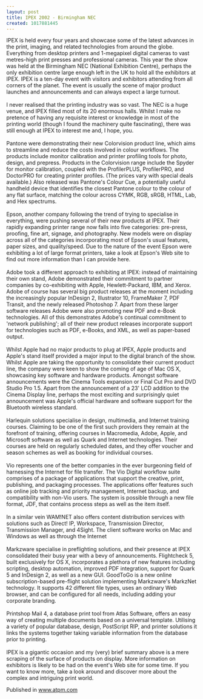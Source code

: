 ```yaml
---
layout: post
title: IPEX 2002 - Birmingham NEC
created: 1017881445
---
```

<p>IPEX is held every four years and showcase some of the latest advances in the print, imaging, and related technologies from around the globe. Everything from desktop printers and 1-megapixel digital cameras to vast metres-high print presses and professional cameras. This year the show was held at the Birmingham NEC (National Exhibition Centre), perhaps the only exhibition centre large enough left in the UK to hold all the exhibitors at IPEX. IPEX is a ten-day event with visitors and exhibitors attending from all corners of the planet. The event is usually the scene of major product launches and announcements and can always expect a large turnout.<br /><br />I never realised that the printing industry was so vast. The NEC is a huge venue, and IPEX filled most of its 20 enormous halls. Whilst I make no pretence of having any requisite interest or knowledge in most of the printing world (though I found the machinery quite fascinating), there was still enough at IPEX to interest me and, I hope, you.<br /><br />Pantone were demonstrating their new Colorvision product line, which aims to streamline and reduce the costs involved in colour workflows. The products include monitor calibration and printer profiling tools for photo, design, and prepress. Products in the Colorvision range include the Spyder for monitor calibration, coupled with the ProfilerPLUS, ProfilerPRO, and DoctorPRO for creating printer profiles. (The prices vary with special deals available.) Also released was Pantone&#39;s Colour Cue, a potentially useful handheld device that identifies the closest Pantone colour to the colour of any flat surface, matching the colour across CYMK, RGB, sRGB, HTML, Lab, and Hex spectrums.<br /><br />Epson, another company following the trend of trying to specialise in everything, were pushing several of their new products at IPEX. Their rapidly expanding printer range now falls into five categories: pre-press, proofing, fine art, signage, and photography. New models were on display across all of the categories incorporating most of Epson&#39;s usual features, paper sizes, and quality/speed. Due to the nature of the event Epson were exhibiting a lot of large format printers, take a look at Epson&#39;s Web site to find out more information than I can provide here.<br /><br />Adobe took a different approach to exhibiting at IPEX: instead of maintaining their own stand, Adobe demonstrated their commitment to partner companies by co-exhibiting with Apple, Hewlett-Packard, IBM, and Xerox. Adobe of course has several big product releases at the moment including the increasingly popular InDesign 2, Illustrator 10, FrameMaker 7, PDF Transit, and the newly released Photoshop 7. Apart from these larger software releases Adobe were also promoting new PDF and e-Book technologies. All of this demonstrates Adobe&#39;s continual commitment to &#39;network publishing&#39;; all of their new product releases incorporate support for technologies such as PDF, e-Books, and XML, as well as paper-based output.<br /><br />Whilst Apple had no major products to plug at IPEX, Apple products and Apple&#39;s stand itself provided a major input to the digital branch of the show. Whilst Apple are taking the opportunity to consolidate their current product line, the company were keen to show the coming of age of Mac OS X, showcasing key software and hardware products. Amongst software announcements were the Cinema Tools expansion or Final Cut Pro and DVD Studio Pro 1.5. Apart from the announcement of a 23&#39; LCD addition to the Cinema Display line, perhaps the most exciting and surprisingly quiet announcement was Apple&#39;s official hardware and software support for the Bluetooth wireless standard.<br /><br />Harlequin solutions specialise in design, multimedia, and Internet training courses. Claiming to be one of the first such providers they remain at the forefront of training, offering courses in Macromedia, Adobe, Apple, and Microsoft software as well as Quark and Internet technologies. Their courses are held on regularly scheduled dates, and they offer voucher and season schemes as well as booking for individual courses.<br /><br />Vio represents one of the better companies in the ever burgeoning field of harnessing the Internet for file transfer. The Vio Digital workflow suite comprises of a package of applications that support the creative, print, publishing, and packaging processes. The applications offer features such as online job tracking and priority management, Internet backup, and compatibility with non-Vio users. The system is possible through a new file format, JDF, that contains process steps as well as the item itself.<br /><br />In a similar vein WAM!NET also offers content distribution services with solutions such as Direct! IP, Workspace, Transmission Director, Transmission Manager, and 4Sight. The client software works on Mac and Windows as well as through the Internet<br /><br />Markzware specialise in preflighting solutions, and their presence at IPEX consolidated their busy year with a bevy of announcements. Flightcheck 5, built exclusively for OS X, incorporates a plethora of new features including scripting, desktop automation, improved PDF integration, support for Quark 5 and InDesign 2, as well as a new GUI. GoodToGo is a new online subscription-based pre-flight solution implementing Markzware&#39;s MarkzNet technology. It supports 42 different file types, uses an ordinary Web browser, and can be configured for all needs, including adding your corporate branding.<br /><br />Printshop Mail 4, a database print tool from Atlas Software, offers an easy way of creating multiple documents based on a universal template. Utilising a variety of popular database, design, PostScript RIP, and printer solutions it links the systems together taking variable information from the database prior to printing.<br /><br />IPEX is a gigantic occasion and my (very) brief summary above is a mere scraping of the surface of products on display. More information on exhibitors is likely to be had on the event&#39;s Web site for some time. If you want to know more, take a look around and discover more about the complex and intriguing print world.</p><p>Published in <a href="http://www.atpm.com" target="_blank">www.atpm.com</a></p>
